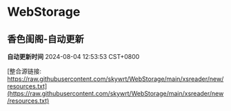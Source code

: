 # WebStorage

## 香色闺阁-自动更新

**自动更新时间** 2024-08-04 12:53:53 CST+0800

[整合源链接: https://raw.githubusercontent.com/skywrt/WebStorage/main/xsreader/new/resources.txt](https://raw.githubusercontent.com/skywrt/WebStorage/main/xsreader/new/resources.txt)
